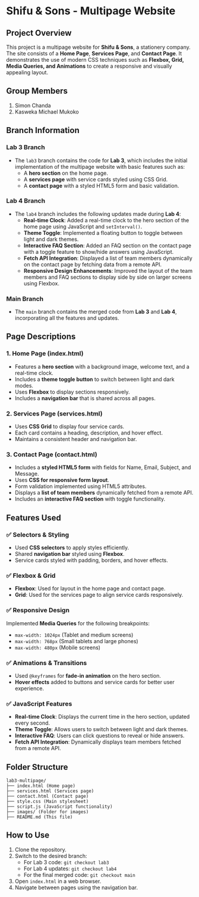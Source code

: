 # Shifu & Sons - Multipage Website

## Project Overview
This project is a multipage website for **Shifu & Sons**, a stationery company. The site consists of a **Home Page**, **Services Page**, and **Contact Page**. It demonstrates the use of modern CSS techniques such as **Flexbox, Grid, Media Queries, and Animations** to create a responsive and visually appealing layout.

## Group Members
1. Simon Chanda
2. Kasweka Michael Mukoko

## Branch Information
### Lab 3 Branch
- The `lab3` branch contains the code for **Lab 3**, which includes the initial implementation of the multipage website with basic features such as:
  - A **hero section** on the home page.
  - A **services page** with service cards styled using CSS Grid.
  - A **contact page** with a styled HTML5 form and basic validation.

### Lab 4 Branch
- The `lab4` branch includes the following updates made during **Lab 4**:
  - **Real-time Clock**: Added a real-time clock to the hero section of the home page using JavaScript and `setInterval()`.
  - **Theme Toggle**: Implemented a floating button to toggle between light and dark themes.
  - **Interactive FAQ Section**: Added an FAQ section on the contact page with a toggle feature to show/hide answers using JavaScript.
  - **Fetch API Integration**: Displayed a list of team members dynamically on the contact page by fetching data from a remote API.
  - **Responsive Design Enhancements**: Improved the layout of the team members and FAQ sections to display side by side on larger screens using Flexbox.

### Main Branch
- The `main` branch contains the merged code from **Lab 3** and **Lab 4**, incorporating all the features and updates.

## Page Descriptions
### 1. **Home Page (index.html)**
   - Features a **hero section** with a background image, welcome text, and a real-time clock.
   - Includes a **theme toggle button** to switch between light and dark modes.
   - Uses **Flexbox** to display sections responsively.
   - Includes a **navigation bar** that is shared across all pages.

### 2. **Services Page (services.html)**
   - Uses **CSS Grid** to display four service cards.
   - Each card contains a heading, description, and hover effect.
   - Maintains a consistent header and navigation bar.

### 3. **Contact Page (contact.html)**
   - Includes a **styled HTML5 form** with fields for Name, Email, Subject, and Message.
   - Uses **CSS for responsive form layout**.
   - Form validation implemented using HTML5 attributes.
   - Displays a **list of team members** dynamically fetched from a remote API.
   - Includes an **interactive FAQ section** with toggle functionality.

## Features Used
### ✅ **Selectors & Styling**
- Used **CSS selectors** to apply styles efficiently.
- Shared **navigation bar** styled using **Flexbox**.
- Service cards styled with padding, borders, and hover effects.

### ✅ **Flexbox & Grid**
- **Flexbox**: Used for layout in the home page and contact page.
- **Grid**: Used for the services page to align service cards responsively.

### ✅ **Responsive Design**
Implemented **Media Queries** for the following breakpoints:
- `max-width: 1024px` (Tablet and medium screens)
- `max-width: 768px` (Small tablets and large phones)
- `max-width: 480px` (Mobile screens)

### ✅ **Animations & Transitions**
- Used `@keyframes` for **fade-in animation** on the hero section.
- **Hover effects** added to buttons and service cards for better user experience.

### ✅ **JavaScript Features**
- **Real-time Clock**: Displays the current time in the hero section, updated every second.
- **Theme Toggle**: Allows users to switch between light and dark themes.
- **Interactive FAQ**: Users can click questions to reveal or hide answers.
- **Fetch API Integration**: Dynamically displays team members fetched from a remote API.

## Folder Structure
```
lab3-multipage/
├── index.html (Home page)
├── services.html (Services page)
├── contact.html (Contact page)
├── style.css (Main stylesheet)
├── script.js (JavaScript functionality)
├── images/ (Folder for images)
├── README.md (This file)
```

## How to Use
1. Clone the repository.
2. Switch to the desired branch:
   - For Lab 3 code: `git checkout lab3`
   - For Lab 4 updates: `git checkout lab4`
   - For the final merged code: `git checkout main`
3. Open `index.html` in a web browser.
4. Navigate between pages using the navigation bar.
